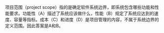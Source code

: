 项目范围（project scope）指的是确定软件系统边界，即系统包含哪些功能和性能要求。功能性（A）描述了系统应该做什么，性能（B）规定了系统应达到的速度、容量等指标。成本（C）和进度（D）是项目管理的内容，不属于系统边界的定义范围。因此答案是A和B。